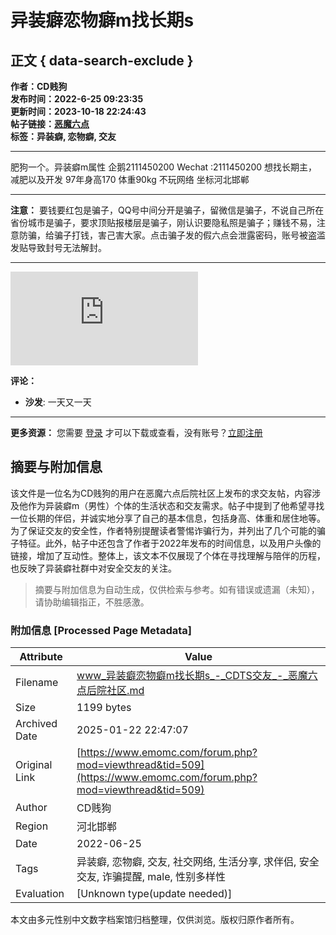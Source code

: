 # 异装癖恋物癖m找长期s

## 正文 { data-search-exclude }


**作者：CD贱狗**  
**发布时间：2022-6-25 09:23:35**  
**更新时间：2023-10-18 22:24:43**  
**帖子链接：[恶魔六点](https://www.emomc.com/forum.php?mod=viewthread&tid=509)**  
**标签：异装癖, 恋物癖, 交友**

---

肥狗一个。异装癖m属性 企鹅2111450200 Wechat :2111450200 想找长期主，减肥以及开发 97年身高170 体重90kg 不玩网络 坐标河北邯郸

---

**注意：** 
要钱要红包是骗子，QQ号中间分开是骗子，留微信是骗子，不说自己所在省份城市是骗子，要求顶贴报楼层是骗子，刚认识要隐私照是骗子；赚钱不易，注意防骗，给骗子打钱，害己害大家。点击骗子发的假六点会泄露密码，账号被盗滥发贴导致封号无法解封。

---

![用户头像](https://www.emomc.com/uc_server/avatar.php?uid=727&size=middle)

**评论：**
- **沙发**: 一天又一天

---

**更多资源：**
您需要 [登录](member.php?mod=logging&action=login) 才可以下载或查看，没有账号？[立即注册](member.php?mod=register "注册账号")
<!-- tcd_original_link https://www.emomc.com/forum.php?mod=viewthread&tid=509 -->


## 摘要与附加信息

<!-- tcd_abstract -->
该文件是一位名为CD贱狗的用户在恶魔六点后院社区上发布的求交友帖，内容涉及他作为异装癖m（男性）个体的生活状态和交友需求。帖子中提到了他希望寻找一位长期的伴侣，并诚实地分享了自己的基本信息，包括身高、体重和居住地等。为了保证交友的安全性，作者特别提醒读者警惕诈骗行为，并列出了几个可能的骗子特征。此外，帖子中还包含了作者于2022年发布的时间信息，以及用户头像的链接，增加了互动性。整体上，该文本不仅展现了个体在寻找理解与陪伴的历程，也反映了异装癖社群中对安全交友的关注。
<!-- tcd_abstract_end -->

> 摘要与附加信息为自动生成，仅供检索与参考。如有错误或遗漏（未知），请协助编辑指正，不胜感激。

### 附加信息 [Processed Page Metadata]

| Attribute       | Value                                  |
|-----------------|----------------------------------------|
| Filename        | www_异装癖恋物癖m找长期s_-_CDTS交友_-_恶魔六点后院社区.md                             |
| Size            | 1199 bytes                           |
| Archived Date   | 2025-01-22 22:47:07                             |
| Original Link   | [https://www.emomc.com/forum.php?mod=viewthread&tid=509](https://www.emomc.com/forum.php?mod=viewthread&tid=509)                       |
| Author          | CD贱狗                               |
| Region          | 河北邯郸                               |
| Date            | 2022-06-25                                 |
| Tags            | 异装癖, 恋物癖, 交友, 社交网络, 生活分享, 求伴侣, 安全交友, 诈骗提醒, male, 性别多样性                                 |
| Evaluation            | [Unknown type(update needed)]                                 |
<!-- tcd_table_end -->

本文由多元性别中文数字档案馆归档整理，仅供浏览。版权归原作者所有。
